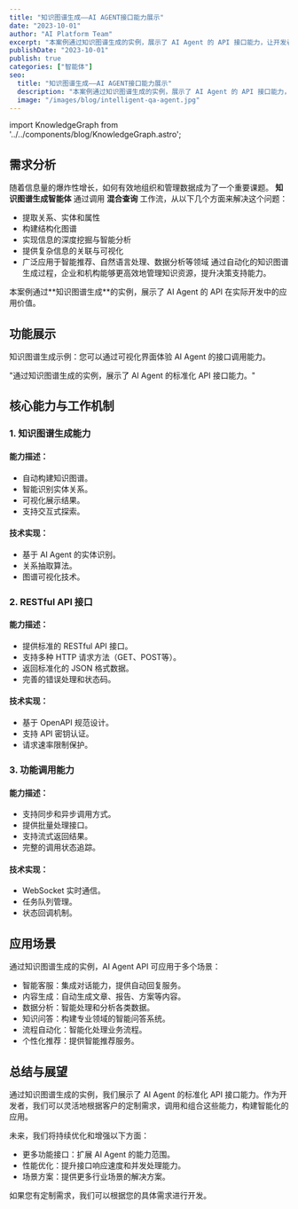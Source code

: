 ```yaml
---
title: "知识图谱生成——AI AGENT接口能力展示"
date: "2023-10-01"
author: "AI Platform Team"
excerpt: "本案例通过知识图谱生成的实例，展示了 AI Agent 的 API 接口能力，让开发者了解如何通过标准化的接口调用方式，灵活地集成和使用 AI Agent 的各项功能。"
publishDate: "2023-10-01"
publish: true
categories: ["智能体"]
seo:
  title: "知识图谱生成——AI AGENT接口能力展示"
  description: "本案例通过知识图谱生成的实例，展示了 AI Agent 的 API 接口能力，让开发者了解如何通过标准化的接口调用方式，灵活地集成和使用 AI Agent 的各项功能。"
  image: "/images/blog/intelligent-qa-agent.jpg"
---
```


import KnowledgeGraph from '../../components/blog/KnowledgeGraph.astro';

## 需求分析

随着信息量的爆炸性增长，如何有效地组织和管理数据成为了一个重要课题。 **知识图谱生成智能体** 通过调用 **混合查询** 工作流，从以下几个方面来解决这个问题：

- 提取关系、实体和属性
- 构建结构化图谱
- 实现信息的深度挖掘与智能分析
- 提供复杂信息的关联与可视化
- 广泛应用于智能推荐、自然语言处理、数据分析等领域
通过自动化的知识图谱生成过程，企业和机构能够更高效地管理知识资源，提升决策支持能力。


<div class="my-6 p-4 bg-blue-50 border-l-4 border-blue-500 rounded-r-lg">
  <p class="text-blue-800">本案例通过**知识图谱生成**的实例，展示了 AI Agent 的 API 在实际开发中的应用价值。</p>
</div>

## 功能展示

<div class="my-8">
  <div id="knowledge-graph-demo-container" class="border border-gray-200 rounded-lg shadow-md p-4 bg-white">
    <KnowledgeGraph />
  </div>
  <p class="text-center text-sm text-gray-500 mt-3">知识图谱生成示例：您可以通过可视化界面体验 AI Agent 的接口调用能力。</p>
</div>

<div class="my-8 border-t border-gray-200 pt-8">
  <div class="text-center text-gray-500 italic">
    "通过知识图谱生成的实例，展示了 AI Agent 的标准化 API 接口能力。"
  </div>
</div>

## 核心能力与工作机制

### 1. 知识图谱生成能力

<div class="my-4 bg-white p-5 rounded-lg shadow-sm border border-gray-100">
  <h4 class="font-medium mb-3 text-blue-700">能力描述：</h4>
  <ul class="list-disc pl-5 text-gray-700 space-y-2">
    <li>自动构建知识图谱。</li>
    <li>智能识别实体关系。</li>
    <li>可视化展示结果。</li>
    <li>支持交互式探索。</li>
  </ul>
  
  <h4 class="font-medium mb-3 mt-4 text-blue-700">技术实现：</h4>
  <ul class="list-disc pl-5 text-gray-700 space-y-2">
    <li>基于 AI Agent 的实体识别。</li>
    <li>关系抽取算法。</li>
    <li>图谱可视化技术。</li>
  </ul>
</div>

### 2. RESTful API 接口

<div class="my-4 bg-white p-5 rounded-lg shadow-sm border border-gray-100">
  <h4 class="font-medium mb-3 text-blue-700">能力描述：</h4>
  <ul class="list-disc pl-5 text-gray-700 space-y-2">
    <li>提供标准的 RESTful API 接口。</li>
    <li>支持多种 HTTP 请求方法（GET、POST等）。</li>
    <li>返回标准化的 JSON 格式数据。</li>
    <li>完善的错误处理和状态码。</li>
  </ul>
  
  <h4 class="font-medium mb-3 mt-4 text-blue-700">技术实现：</h4>
  <ul class="list-disc pl-5 text-gray-700 space-y-2">
    <li>基于 OpenAPI 规范设计。</li>
    <li>支持 API 密钥认证。</li>
    <li>请求速率限制保护。</li>
  </ul>
</div>

### 3. 功能调用能力

<div class="my-4 bg-white p-5 rounded-lg shadow-sm border border-gray-100">
  <h4 class="font-medium mb-3 text-blue-700">能力描述：</h4>
  <ul class="list-disc pl-5 text-gray-700 space-y-2">
    <li>支持同步和异步调用方式。</li>
    <li>提供批量处理接口。</li>
    <li>支持流式返回结果。</li>
    <li>完整的调用状态追踪。</li>
  </ul>
  
  <h4 class="font-medium mb-3 mt-4 text-blue-700">技术实现：</h4>
  <ul class="list-disc pl-5 text-gray-700 space-y-2">
    <li>WebSocket 实时通信。</li>
    <li>任务队列管理。</li>
    <li>状态回调机制。</li>
  </ul>
</div>


## 应用场景

通过知识图谱生成的实例，AI Agent API 可应用于多个场景：

<div class="my-4 bg-white p-5 rounded-lg shadow-sm border border-gray-100">
  <ul class="list-disc pl-5 text-gray-700 space-y-2">
    <li>智能客服：集成对话能力，提供自动回复服务。</li>
    <li>内容生成：自动生成文章、报告、方案等内容。</li>
    <li>数据分析：智能处理和分析各类数据。</li>
    <li>知识问答：构建专业领域的智能问答系统。</li>
    <li>流程自动化：智能化处理业务流程。</li>
    <li>个性化推荐：提供智能推荐服务。</li>
  </ul>
</div>

## 总结与展望

<div class="my-6 bg-gradient-to-r from-blue-50 to-indigo-50 p-6 rounded-lg shadow-sm">
  <p class="text-gray-700 mb-4">
    通过知识图谱生成的实例，我们展示了 AI Agent 的标准化 API 接口能力。作为开发者，我们可以灵活地根据客户的定制需求，调用和组合这些能力，构建智能化的应用。
  </p>
  
  <p class="text-gray-700 mb-4">
    未来，我们将持续优化和增强以下方面：
  </p>
  
  <ul class="list-disc pl-5 text-gray-700 space-y-2">
    <li>更多功能接口：扩展 AI Agent 的能力范围。</li>
    <li>性能优化：提升接口响应速度和并发处理能力。</li>
    <li>场景方案：提供更多行业场景的解决方案。</li>
  </ul>
  
  <div class="mt-4 p-3 bg-white rounded-lg border border-blue-100">
    <p class="text-sm text-blue-800">如果您有定制需求，我们可以根据您的具体需求进行开发。</p>
  </div>
</div> 